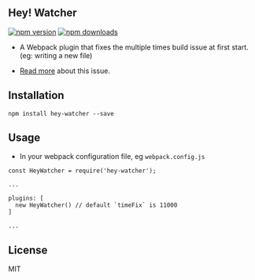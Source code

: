 ## Hey! Watcher
[![npm version](https://img.shields.io/npm/v/hey-watcher.svg?style=flat-square)](https://www.npmjs.com/package/hey-watcher)
[![npm downloads](https://img.shields.io/npm/dm/hey-watcher.svg?style=flat-square)](https://www.npmjs.com/package/hey-watcher)

- A Webpack plugin that fixes the multiple times build issue at first start. (eg: writing a new file)

- [Read more](https://github.com/webpack/watchpack/issues/25) about this issue.

## Installation

```
npm install hey-watcher --save
```

## Usage

- In your webpack configuration file, eg `webpack.config.js`

```
const HeyWatcher = require('hey-watcher');

...

plugins: [
  new HeyWatcher() // default `timeFix` is 11000
]

...

```

## License

MIT
